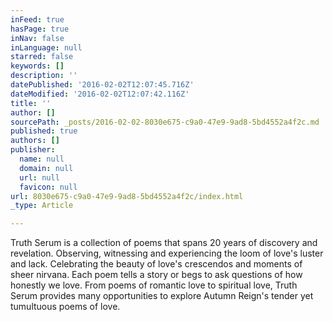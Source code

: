 ```yaml
---
inFeed: true
hasPage: true
inNav: false
inLanguage: null
starred: false
keywords: []
description: ''
datePublished: '2016-02-02T12:07:45.716Z'
dateModified: '2016-02-02T12:07:42.116Z'
title: ''
author: []
sourcePath: _posts/2016-02-02-8030e675-c9a0-47e9-9ad8-5bd4552a4f2c.md
published: true
authors: []
publisher:
  name: null
  domain: null
  url: null
  favicon: null
url: 8030e675-c9a0-47e9-9ad8-5bd4552a4f2c/index.html
_type: Article

---
```

Truth Serum is a collection of poems that spans 20 years of discovery and revelation. Observing, witnessing and experiencing the loom of love's luster and lack. Celebrating the beauty of love's crescendos and moments of sheer nirvana. Each poem tells a story or begs to ask questions of how honestly we love. From poems of romantic love to spiritual love, Truth Serum provides many opportunities to explore Autumn Reign's tender yet tumultuous poems of love.
